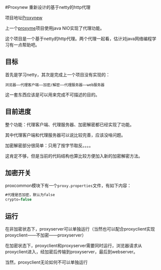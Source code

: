#Proxynew 重新设计的基于netty的http代理

项目地址[Proxynew](https://github.com/arloor/proxynew)

上一个[proxyme](https://github.com/arloor/proxyme)项目使用java NIO实现了代理功能。

这个项目是一个基于netty的http代理。两个代理一起看，估计对java网络编程学习有一点帮助吧。

## 目标

首先是学习netty，其次是完成上一个项目没有实现的：

`浏览器——代理客户端——加密/解密——代理服务器——web服务器`

这一套东西应该是可以用来完成不可描述的目的。

## 目前进度

整个功能：代理客户端、代理服务器、加密解密都已经实现了功能。

其中代理客户端和代理服务器可以说比较完善，应该没啥问题。

加密解密部分很简单：只用了按字节取反。。。。

这肯定不够，但是当前的代码结构也算比较方便加入新的加密解密方法。

## 加密开关

proxcommon模块下有一个`proxy.properties`文件，有如下内容：

```js
#代理是否加密，默认为false
crypto=false
```

## 运行

在非加密状态下，proxyserver可以单独运行（当然也可以配合proxyclient实现proxyclient——不加密——proxyserver）

在加密状态下，proxyclient和proxyserver需要同时运行，浏览器请求从proxyclient进入，经加密后传输到proxyserver，最后到webserver。

当然，proxyclient无论如何不可以单独运行



